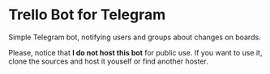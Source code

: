 # Trello Bot for Telegram

Simple Telegram bot, notifying users and groups about changes on boards.

Please, notice that __I do not host this bot__ for public use. If you want to
use it, clone the sources and host it youself or find another hoster.
